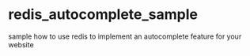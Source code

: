# redis_autocomplete_sample
sample how to use redis to implement an autocomplete feature for your website
